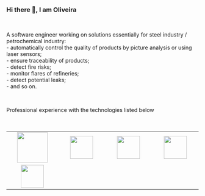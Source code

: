 ### Hi there 👋, I am Oliveira

<br/>

<p>A software engineer working on solutions essentially for steel industry / petrochemical industry:<br/>
- automatically control the quality of products by picture analysis or using laser sensors;<br/>
- ensure traceability of products;<br/>
- detect fire risks;<br/>
- monitor flares of refineries;<br/>
- detect potential leaks;<br/>
- and so on.</p>
<br/>
<p>Professional experience with the technologies listed below</p>
<br/>

<table width="100">
<tr>
    <td align='center' width="190">
        <img src="https://cdn.worldvectorlogo.com/logos/opengl-1.svg" width="80">
    </td>
    <td align='center' width="190">
        <img src="https://upload.wikimedia.org/wikipedia/commons/1/16/Simple_DirectMedia_Layer%2C_Logo.svg" width="60">
    </td>
    <td align='center' width="190">
        <img src="https://cdn.worldvectorlogo.com/logos/flir-systems.svg" width="60">
    </td>
    <td align='center' width="190">
        <img src="https://www.stemmer-imaging.com/media/cache/sp_gallery_large/uploads/software/mvtec-software-gmbh/ha/halcon-logo-and-slogan.png" width="60">
    </td>
</tr>
<tr>    
    <td align='center' width="190">
        <img src="https://cdn.worldvectorlogo.com/logos/microsoft-directx.svg" width="60">
    </td>
</tr>
</table>
